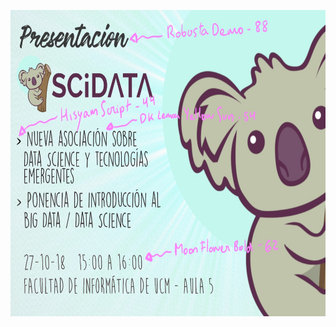 <p align="center">
  <img alt="fonts ref" src="scidata_cartel_ref.jpg" width="550" height="490">
</p>
